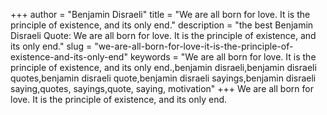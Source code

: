 +++
author = "Benjamin Disraeli"
title = "We are all born for love. It is the principle of existence, and its only end."
description = "the best Benjamin Disraeli Quote: We are all born for love. It is the principle of existence, and its only end."
slug = "we-are-all-born-for-love-it-is-the-principle-of-existence-and-its-only-end"
keywords = "We are all born for love. It is the principle of existence, and its only end.,benjamin disraeli,benjamin disraeli quotes,benjamin disraeli quote,benjamin disraeli sayings,benjamin disraeli saying,quotes, sayings,quote, saying, motivation"
+++
We are all born for love. It is the principle of existence, and its only end.

